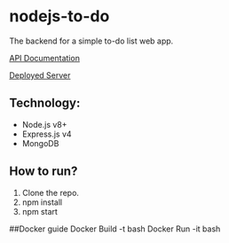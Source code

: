# nodejs-to-do

The backend for a simple to-do list web app.

[API Documentation](https://documenter.getpostman.com/view/3080005/to-do-app/RVnSJ2y9#c7be581d-a124-466d-8b48-897a1adbf4b5
)

[Deployed Server](https://nodejs-to-do.herokuapp.com)

## Technology:

* Node.js v8+
* Express.js v4
* MongoDB

## How to run?

1. Clone the repo.
2. npm install
3. npm start

##Docker guide
Docker Build -t <Name of Image> bash
Docker Run -it <Name of Image> bash
